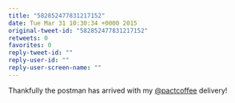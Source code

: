 ```yaml
---
title: "582852477831217152"
date: Tue Mar 31 10:30:34 +0000 2015
original-tweet-id: "582852477831217152"
retweets: 0
favorites: 0
reply-tweet-id: ""
reply-user-id: ""
reply-user-screen-name: ""
---
```

Thankfully the postman has arrived with my  <a href="https://twitter.com/pactcoffee">@pactcoffee</a> delivery!
